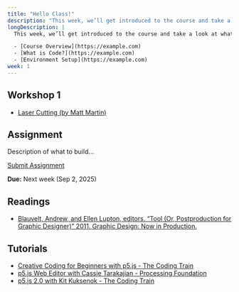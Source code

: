 ```yaml
---
title: "Hello Class!"
description: "This week, we’ll get introduced to the course and take a look at what we’ll be aiming to achieve."
longDescription: |
  This week, we’ll get introduced to the course and take a look at what we’ll be aiming to achieve.

  - [Course Overview](https://example.com)
  - [What is Code?](https://example.com)
  - [Environment Setup](https://example.com)
week: 1
---
```


## Workshop 1

- [Laser Cutting (by Matt Martin)](https://example.com)

## Assignment

Description of what to build...

<a class="btn-primary" href="https://forms.gle/6GDCR6SF3BezaUHV9">Submit Assignment</a>

**Due:** Next week (Sep 2, 2025)

## Readings

- [Blauvelt, Andrew, and Ellen Lupton, editors. “Tool (Or, Postproduction for Graphic Designer)” 2011. Graphic Design: Now in Production.](https://drive.google.com/file/d/1w4a-WZbLkfs9LrXkNgbM2On_eeR0m_ow/view?usp=sharing)

## Tutorials

- [Creative Coding for Beginners with p5.js - The Coding Train](https://youtu.be/yPWkPOfnGsw?feature=shared)
- [p5.js Web Editor with Cassie Tarakajian - Processing Foundation](https://www.youtube.com/watch?v=x1rJJRVTpAI)
- [p5.js 2.0 with Kit Kuksenok - The Coding Train](https://www.youtube.com/watch?v=1KqQeqZ3R9Y)
